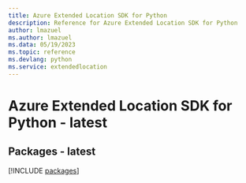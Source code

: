 ```yaml
---
title: Azure Extended Location SDK for Python
description: Reference for Azure Extended Location SDK for Python
author: lmazuel
ms.author: lmazuel
ms.data: 05/19/2023
ms.topic: reference
ms.devlang: python
ms.service: extendedlocation
---
```

# Azure Extended Location SDK for Python - latest
## Packages - latest
[!INCLUDE [packages](extended-location-index.md)]